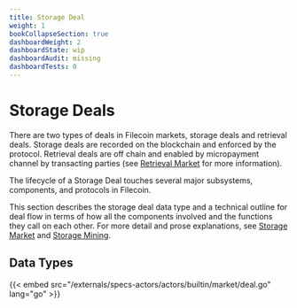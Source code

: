 ```yaml
---
title: Storage Deal
weight: 1
bookCollapseSection: true
dashboardWeight: 2
dashboardState: wip
dashboardAudit: missing
dashboardTests: 0
---
```


# Storage Deals

There are two types of deals in Filecoin markets, storage deals and retrieval deals. Storage deals are recorded on the blockchain and enforced by the protocol. Retrieval deals are off chain and enabled by micropayment channel by transacting parties (see [Retrieval Market](retrieval_market) for more information). 

The lifecycle of a Storage Deal touches several major subsystems, components, and protocols in Filecoin.

This section describes the storage deal data type and a technical outline for deal flow in terms of how all the components involved and the functions they call on each other. For more detail and prose explanations, see [Storage Market](storage_market) and [Storage Mining](storage_mining).

## Data Types

{{< embed src="/externals/specs-actors/actors/builtin/market/deal.go" lang="go" >}}
